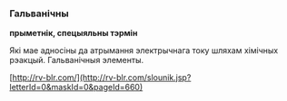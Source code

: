 ### Гальванічны
**прыметнік, спецыяльны тэрмін**

Які мае адносіны да атрымання электрычнага току шляхам хімічных рэакцый. Гальванічныя элементы.

<a rel="author">[http://rv-blr.com/](http://rv-blr.com/slounik.jsp?letterId=0&maskId=0&pageId=660)</a>

